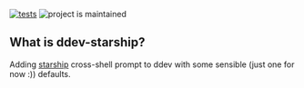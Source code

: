 [![tests](https://github.com/hanoii/ddev-starship/actions/workflows/tests.yml/badge.svg)](https://github.com/hanoii/ddev-starship/actions/workflows/tests.yml) ![project is maintained](https://img.shields.io/maintenance/yes/2022.svg)

## What is ddev-starship?

Adding [starship](https://starship.rs/) cross-shell prompt to ddev with
some sensible (just one for now :)) defaults.
